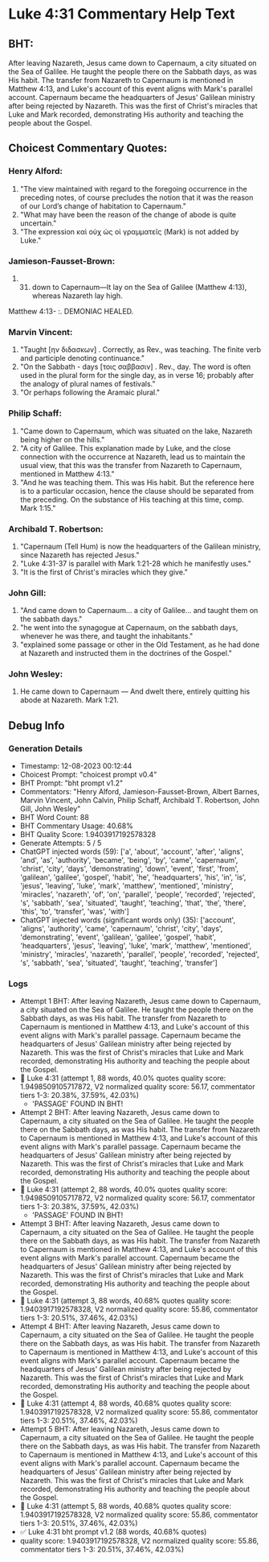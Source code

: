 # Luke 4:31 Commentary Help Text

## BHT:
After leaving Nazareth, Jesus came down to Capernaum, a city situated on the Sea of Galilee. He taught the people there on the Sabbath days, as was His habit. The transfer from Nazareth to Capernaum is mentioned in Matthew 4:13, and Luke's account of this event aligns with Mark's parallel account. Capernaum became the headquarters of Jesus' Galilean ministry after being rejected by Nazareth. This was the first of Christ's miracles that Luke and Mark recorded, demonstrating His authority and teaching the people about the Gospel.

## Choicest Commentary Quotes:
### Henry Alford:
1. "The view maintained with regard to the foregoing occurrence in the preceding notes, of course precludes the notion that it was the reason of our Lord’s change of habitation to Capernaum."
2. "What may have been the reason of the change of abode is quite uncertain."
3. "The expression καὶ οὐχ ὡς οἱ γραμματεῖς (Mark) is not added by Luke."

### Jamieson-Fausset-Brown:
1. 31. down to Capernaum—It lay
	on the Sea of Galilee (Matthew 4:13),
	whereas Nazareth lay high. 
	
Matthew 4:13- :. DEMONIAC
	HEALED.


### Marvin Vincent:
1. "Taught [ην διδασκων] . Correctly, as Rev., was teaching. The finite verb and participle denoting continuance." 
2. "On the Sabbath - days [τοις σαββασιν] . Rev., day. The word is often used in the plural form for the single day, as in verse 16; probably after the analogy of plural names of festivals." 
3. "Or perhaps following the Aramaic plural."

### Philip Schaff:
1. "Came down to Capernaum, which was situated on the lake, Nazareth being higher on the hills."
2. "A city of Galilee. This explanation made by Luke, and the close connection with the occurrence at Nazareth, lead us to maintain the usual view, that this was the transfer from Nazareth to Capernaum, mentioned in Matthew 4:13."
3. "And he was teaching them. This was His habit. But the reference here is to a particular occasion, hence the clause should be separated from the preceding. On the substance of His teaching at this time, comp. Mark 1:15."

### Archibald T. Robertson:
1. "Capernaum (Tell Hum) is now the headquarters of the Galilean ministry, since Nazareth has rejected Jesus."
2. "Luke 4:31-37 is parallel with Mark 1:21-28 which he manifestly uses."
3. "It is the first of Christ's miracles which they give."

### John Gill:
1. "And came down to Capernaum... a city of Galilee... and taught them on the sabbath days." 
2. "he went into the synagogue at Capernaum, on the sabbath days, whenever he was there, and taught the inhabitants."
3. "explained some passage or other in the Old Testament, as he had done at Nazareth and instructed them in the doctrines of the Gospel."

### John Wesley:
1. He came down to Capernaum — And dwelt there, entirely quitting his abode at Nazareth. Mark 1:21.



## Debug Info
### Generation Details
- Timestamp: 12-08-2023 00:12:44
- Choicest Prompt: "choicest prompt v0.4"
- BHT Prompt: "bht prompt v1.2"
- Commentators: "Henry Alford, Jamieson-Fausset-Brown, Albert Barnes, Marvin Vincent, John Calvin, Philip Schaff, Archibald T. Robertson, John Gill, John Wesley"
- BHT Word Count: 88
- BHT Commentary Usage: 40.68%
- BHT Quality Score: 1.9403917192578328
- Generate Attempts: 5 / 5
- ChatGPT injected words (59):
	['a', 'about', 'account', 'after', 'aligns', 'and', 'as', 'authority', 'became', 'being', 'by', 'came', 'capernaum', 'christ', 'city', 'days', 'demonstrating', 'down', 'event', 'first', 'from', 'galilean', 'galilee', 'gospel', 'habit', 'he', 'headquarters', 'his', 'in', 'is', 'jesus', 'leaving', 'luke', 'mark', 'matthew', 'mentioned', 'ministry', 'miracles', 'nazareth', 'of', 'on', 'parallel', 'people', 'recorded', 'rejected', 's', 'sabbath', 'sea', 'situated', 'taught', 'teaching', 'that', 'the', 'there', 'this', 'to', 'transfer', 'was', 'with']
- ChatGPT injected words (significant words only) (35):
	['account', 'aligns', 'authority', 'came', 'capernaum', 'christ', 'city', 'days', 'demonstrating', 'event', 'galilean', 'galilee', 'gospel', 'habit', 'headquarters', 'jesus', 'leaving', 'luke', 'mark', 'matthew', 'mentioned', 'ministry', 'miracles', 'nazareth', 'parallel', 'people', 'recorded', 'rejected', 's', 'sabbath', 'sea', 'situated', 'taught', 'teaching', 'transfer']

### Logs
- Attempt 1 BHT: After leaving Nazareth, Jesus came down to Capernaum, a city situated on the Sea of Galilee. He taught the people there on the Sabbath days, as was His habit. The transfer from Nazareth to Capernaum is mentioned in Matthew 4:13, and Luke's account of this event aligns with Mark's parallel passage. Capernaum became the headquarters of Jesus' Galilean ministry after being rejected by Nazareth. This was the first of Christ's miracles that Luke and Mark recorded, demonstrating His authority and teaching the people about the Gospel.
- 🔄 Luke 4:31 (attempt 1, 88 words, 40.0% quotes quality score: 1.9498509105717872, V2 normalized quality score: 56.17, commentator tiers 1-3: 20.38%, 37.59%, 42.03%) 
	- 'PASSAGE' FOUND IN BHT!
- Attempt 2 BHT: After leaving Nazareth, Jesus came down to Capernaum, a city situated on the Sea of Galilee. He taught the people there on the Sabbath days, as was His habit. The transfer from Nazareth to Capernaum is mentioned in Matthew 4:13, and Luke's account of this event aligns with Mark's parallel passage. Capernaum became the headquarters of Jesus' Galilean ministry after being rejected by Nazareth. This was the first of Christ's miracles that Luke and Mark recorded, demonstrating His authority and teaching the people about the Gospel.
- 🔄 Luke 4:31 (attempt 2, 88 words, 40.0% quotes quality score: 1.9498509105717872, V2 normalized quality score: 56.17, commentator tiers 1-3: 20.38%, 37.59%, 42.03%) 
	- 'PASSAGE' FOUND IN BHT!
- Attempt 3 BHT: After leaving Nazareth, Jesus came down to Capernaum, a city situated on the Sea of Galilee. He taught the people there on the Sabbath days, as was His habit. The transfer from Nazareth to Capernaum is mentioned in Matthew 4:13, and Luke's account of this event aligns with Mark's parallel account. Capernaum became the headquarters of Jesus' Galilean ministry after being rejected by Nazareth. This was the first of Christ's miracles that Luke and Mark recorded, demonstrating His authority and teaching the people about the Gospel.
- 🔄 Luke 4:31 (attempt 3, 88 words, 40.68% quotes quality score: 1.9403917192578328, V2 normalized quality score: 55.86, commentator tiers 1-3: 20.51%, 37.46%, 42.03%)
- Attempt 4 BHT: After leaving Nazareth, Jesus came down to Capernaum, a city situated on the Sea of Galilee. He taught the people there on the Sabbath days, as was His habit. The transfer from Nazareth to Capernaum is mentioned in Matthew 4:13, and Luke's account of this event aligns with Mark's parallel account. Capernaum became the headquarters of Jesus' Galilean ministry after being rejected by Nazareth. This was the first of Christ's miracles that Luke and Mark recorded, demonstrating His authority and teaching the people about the Gospel.
- 🔄 Luke 4:31 (attempt 4, 88 words, 40.68% quotes quality score: 1.9403917192578328, V2 normalized quality score: 55.86, commentator tiers 1-3: 20.51%, 37.46%, 42.03%)
- Attempt 5 BHT: After leaving Nazareth, Jesus came down to Capernaum, a city situated on the Sea of Galilee. He taught the people there on the Sabbath days, as was His habit. The transfer from Nazareth to Capernaum is mentioned in Matthew 4:13, and Luke's account of this event aligns with Mark's parallel account. Capernaum became the headquarters of Jesus' Galilean ministry after being rejected by Nazareth. This was the first of Christ's miracles that Luke and Mark recorded, demonstrating His authority and teaching the people about the Gospel.
- 🔄 Luke 4:31 (attempt 5, 88 words, 40.68% quotes quality score: 1.9403917192578328, V2 normalized quality score: 55.86, commentator tiers 1-3: 20.51%, 37.46%, 42.03%)
- ✅ Luke 4:31 bht prompt v1.2 (88 words, 40.68% quotes)
- quality score: 1.9403917192578328, V2 normalized quality score: 55.86, commentator tiers 1-3: 20.51%, 37.46%, 42.03%)